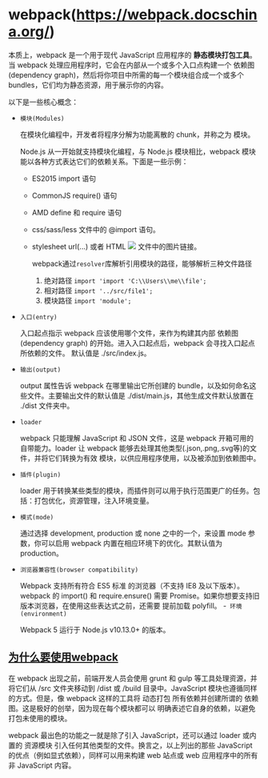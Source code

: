 # webpack(https://webpack.docschina.org/)

本质上，webpack 是一个用于现代 JavaScript 应用程序的 **静态模块打包工具**。当 webpack 处理应用程序时，它会在内部从一个或多个入口点构建一个 依赖图(dependency graph)，然后将你项目中所需的每一个模块组合成一个或多个 bundles，它们均为静态资源，用于展示你的内容。

以下是一些核心概念：

- `模块(Modules)`

    在模块化编程中，开发者将程序分解为功能离散的 chunk，并称之为 模块。

    Node.js 从一开始就支持模块化编程，与 Node.js 模块相比，webpack 模块能以各种方式表达它们的依赖关系。下面是一些示例：

  - ES2015 import 语句
  - CommonJS require() 语句
  - AMD define 和 require 语句
  - css/sass/less 文件中的 @import 语句。
  - stylesheet url(...) 或者 HTML <img src=...> 文件中的图片链接。

    webpack通过`resolver`库解析引用模块的路径，能够解析三种文件路径

    1. 绝对路径 `import 'import 'C:\\Users\\me\\file';`
    2. 相对路径 `import '../src/file1';`
    3. 模块路径 `import 'module';`

- `入口(entry)`

    入口起点指示 webpack 应该使用哪个文件，来作为构建其内部 依赖图(dependency graph) 的开始。进入入口起点后，webpack 会寻找入口起点所依赖的文件。 默认值是 ./src/index.js。   
- `输出(output)`

    output 属性告诉 webpack 在哪里输出它所创建的 bundle，以及如何命名这些文件。主要输出文件的默认值是 ./dist/main.js，其他生成文件默认放置在 ./dist 文件夹中。
- `loader`

    webpack 只能理解 JavaScript 和 JSON 文件，这是 webpack 开箱可用的自带能力。loader 让 webpack 能够去处理其他类型(.json,.png,.svg等)的文件，并将它们转换为有效 模块，以供应用程序使用，以及被添加到依赖图中。
- `插件(plugin)`

    loader 用于转换某些类型的模块，而插件则可以用于执行范围更广的任务。包括：打包优化，资源管理，注入环境变量。
- `模式(mode)`

    通过选择 development, production 或 none 之中的一个，来设置 mode 参数，你可以启用 webpack 内置在相应环境下的优化。其默认值为 production。
- `浏览器兼容性(browser compatibility)`

    Webpack 支持所有符合 ES5 标准 的浏览器（不支持 IE8 及以下版本）。webpack 的 import() 和 require.ensure() 需要 Promise。如果你想要支持旧版本浏览器，在使用这些表达式之前，还需要 提前加载 polyfill。
-` 环境(environment)`

    Webpack 5 运行于 Node.js v10.13.0+ 的版本。


## [为什么要使用webpack](https://webpack.docschina.org/concepts/why-webpack/)


在 webpack 出现之前，前端开发人员会使用 grunt 和 gulp 等工具处理资源，并将它们从 /src 文件夹移动到 /dist 或 /build 目录中。JavaScript 模块也遵循同样的方式。但是，像 webpack 这样的工具将 动态打包 所有依赖并创建所谓的 依赖图。这是极好的创举，因为现在每个模块都可以 明确表述它自身的依赖，以避免打包未使用的模块。

webpack 最出色的功能之一就是除了引入 JavaScript，还可以通过 loader 或内置的 资源模块 引入任何其他类型的文件。换言之，以上列出的那些 JavaScript 的优点（例如显式依赖），同样可以用来构建 web 站点或 web 应用程序中的所有非 JavaScript 内容。